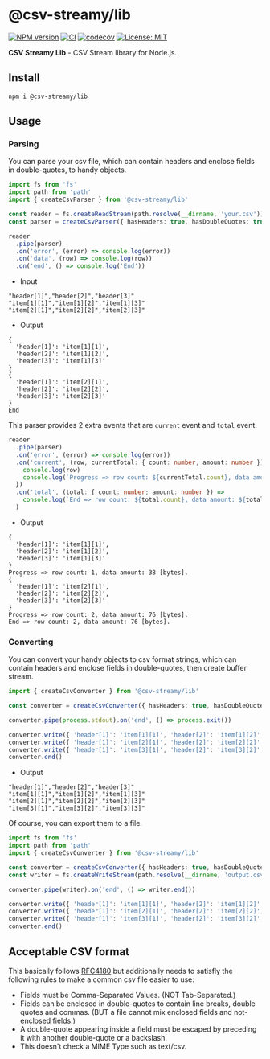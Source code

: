 # @csv-streamy/lib

[![NPM version](https://badge.fury.io/js/@csv-streamy/lib.svg)](https://npmjs.org/package/@csv-streamy/lib) [![CI](https://github.com/keidrun/csv-stream/actions/workflows/csv-streamy-lib.yml/badge.svg)](https://github.com/keidrun/csv-stream/actions/workflows/csv-streamy-lib.yml) [![codecov](https://codecov.io/gh/keidrun/csv-stream/branch/main/graph/badge.svg?flag=csv-streamy-lib&token=NZh7iAfiXJ)](https://codecov.io/gh/keidrun/csv-stream/tree/main/packages/csv-stream-lib) [![License: MIT](https://img.shields.io/badge/License-MIT-yellow.svg)](https://opensource.org/licenses/MIT)

**CSV Streamy Lib** - CSV Stream library for Node.js.

## Install

```shell
npm i @csv-streamy/lib
```

## Usage

### Parsing

You can parse your csv file, which can contain headers and enclose fields in double-quotes, to handy objects.

```typescript
import fs from 'fs'
import path from 'path'
import { createCsvParser } from '@csv-streamy/lib'

const reader = fs.createReadStream(path.resolve(__dirname, 'your.csv'))
const parser = createCsvParser({ hasHeaders: true, hasDoubleQuotes: true })

reader
  .pipe(parser)
  .on('error', (error) => console.log(error))
  .on('data', (row) => console.log(row))
  .on('end', () => console.log('End'))
```

- Input

```csv:your.csv
"header[1]","header[2]","header[3]"
"item[1][1]","item[1][2]","item[1][3]"
"item[2][1]","item[2][2]","item[2][3]"
```

- Output

```shell
{
  'header[1]': 'item[1][1]',
  'header[2]': 'item[1][2]',
  'header[3]': 'item[1][3]'
}
{
  'header[1]': 'item[2][1]',
  'header[2]': 'item[2][2]',
  'header[3]': 'item[2][3]'
}
End
```

This parser provides 2 extra events that are `current` event and `total` event.

```typescript
reader
  .pipe(parser)
  .on('error', (error) => console.log(error))
  .on('current', (row, currentTotal: { count: number; amount: number }) => {
    console.log(row)
    console.log(`Progress => row count: ${currentTotal.count}, data amount: ${currentTotal.amount} [bytes].`)
  })
  .on('total', (total: { count: number; amount: number }) =>
    console.log(`End => row count: ${total.count}, data amount: ${total.amount} [bytes].`),
  )
```

- Output

```shell
{
  'header[1]': 'item[1][1]',
  'header[2]': 'item[1][2]',
  'header[3]': 'item[1][3]'
}
Progress => row count: 1, data amount: 38 [bytes].
{
  'header[1]': 'item[2][1]',
  'header[2]': 'item[2][2]',
  'header[3]': 'item[2][3]'
}
Progress => row count: 2, data amount: 76 [bytes].
End => row count: 2, data amount: 76 [bytes].
```

### Converting

You can convert your handy objects to csv format strings, which can contain headers and enclose fields in double-quotes, then create buffer stream.

```typescript
import { createCsvConverter } from '@csv-streamy/lib'

const converter = createCsvConverter({ hasHeaders: true, hasDoubleQuotes: true })

converter.pipe(process.stdout).on('end', () => process.exit())

converter.write({ 'header[1]': 'item[1][1]', 'header[2]': 'item[1][2]', 'header[3]': 'item[1][3]' })
converter.write({ 'header[1]': 'item[2][1]', 'header[2]': 'item[2][2]', 'header[3]': 'item[2][3]' })
converter.write({ 'header[1]': 'item[3][1]', 'header[2]': 'item[3][2]', 'header[3]': 'item[3][3]' })
converter.end()
```

- Output

```shell
"header[1]","header[2]","header[3]"
"item[1][1]","item[1][2]","item[1][3]"
"item[2][1]","item[2][2]","item[2][3]"
"item[3][1]","item[3][2]","item[3][3]"

```

Of course, you can export them to a file.

```typescript
import fs from 'fs'
import path from 'path'
import { createCsvConverter } from '@csv-streamy/lib'

const converter = createCsvConverter({ hasHeaders: true, hasDoubleQuotes: true })
const writer = fs.createWriteStream(path.resolve(__dirname, 'output.csv'))

converter.pipe(writer).on('end', () => writer.end())

converter.write({ 'header[1]': 'item[1][1]', 'header[2]': 'item[1][2]', 'header[3]': 'item[1][3]' })
converter.write({ 'header[1]': 'item[2][1]', 'header[2]': 'item[2][2]', 'header[3]': 'item[2][3]' })
converter.write({ 'header[1]': 'item[3][1]', 'header[2]': 'item[3][2]', 'header[3]': 'item[3][3]' })
converter.end()
```

## Acceptable CSV format

This basically follows [RFC4180](https://datatracker.ietf.org/doc/html/rfc4180) but additionally needs to satisfly the following rules to make a common csv file easier to use:

- Fields must be Comma-Separated Values. (NOT Tab-Separated.)
- Fields can be enclosed in double-quotes to contain line breaks, double quotes and commas. (BUT a file cannot mix enclosed fields and not-enclosed fields.)
- A double-quote appearing inside a field must be escaped by preceding it with another double-quote or a backslash.
- This doesn't check a MIME Type such as text/csv.

